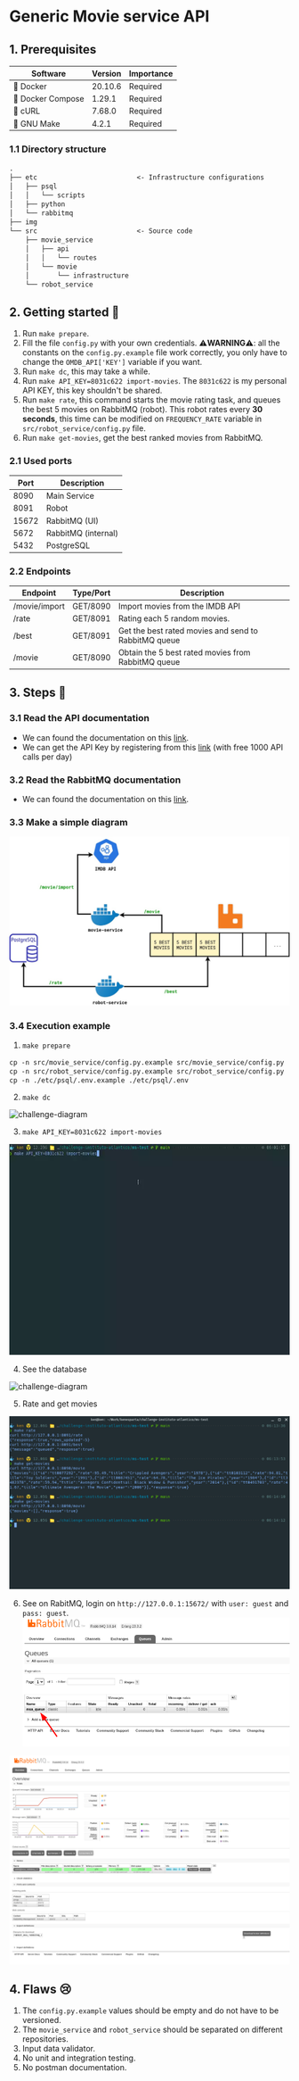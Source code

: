 # Generic Movie service API

## 1. Prerequisites

| Software          | Version | Importance |
| ----------------- | ------- | ---------- |
| 🐳 Docker         | 20.10.6 | Required   |
| 🐙 Docker Compose | 1.29.1  | Required   |
| 🔗 cURL           | 7.68.0  | Required   |
| 🐃 GNU Make       | 4.2.1   | Required   |

### 1.1 Directory structure

```
.
├── etc                         <- Infrastructure configurations
│   ├── psql
│   │   └── scripts
│   ├── python
│   └── rabbitmq
├── img
└── src                         <- Source code
    ├── movie_service
    │   ├── api
    │   │   └── routes
    │   └── movie
    │       └── infrastructure
    └── robot_service
```

## 2. Getting started 🏁

1. Run `make prepare`.
2. Fill the file `config.py` with your own credentials. ⚠️**WARNING**⚠️: all the constants
   on the `config.py.example` file work correctly, you only have to change the `OMDB_API['KEY']` variable if you want.
3. Run `make dc`, this may take a while.
4. Run `make API_KEY=8031c622 import-movies`. The `8031c622` is my personal API KEY, this key shouldn't be shared.
5. Run `make rate`, this command starts the movie rating task, and queues the best 5 movies on RabbitMQ (robot).
   This robot rates every **30 seconds**, this time can be modified on `FREQUENCY_RATE` variable in `src/robot_service/config.py` file.
6. Run `make get-movies`, get the best ranked movies from RabbitMQ.

### 2.1 Used ports

| Port  | Description         |
| ----- | ------------------- |
| 8090  | Main Service        |
| 8091  | Robot               |
| 15672 | RabbitMQ (UI)       |
| 5672  | RabbitMQ (internal) |
| 5432  | PostgreSQL          |

### 2.2 Endpoints

| Endpoint      | Type/Port | Description                                          |
| ------------- | --------- | ---------------------------------------------------- |
| /movie/import | GET/8090  | Import movies from the IMDB API                      |
| /rate         | GET/8091  | Rating each 5 random movies.                         |
| /best         | GET/8091  | Get the best rated movies and send to RabbitMQ queue |
| /movie        | GET/8090  | Obtain the 5 best rated movies from RabbitMQ queue   |

## 3. Steps 👣

### 3.1 Read the API documentation

- We can found the documentation on this [link](https://www.omdbapi.com/apikey.aspx).
- We can get the API Key by registering from this [link](https://www.omdbapi.com/apikey.aspx) (with free 1000 API calls
  per day)

### 3.2 Read the RabbitMQ documentation

- We can found the documentation on this [link](https://www.rabbitmq.com/getstarted.html).

### 3.3 Make a simple diagram

![challenge-diagram](./img/challenge-diagram.jpg)

### 3.4 Execution example

1. `make prepare`

```shell
cp -n src/movie_service/config.py.example src/movie_service/config.py
cp -n src/robot_service/config.py.example src/robot_service/config.py
cp -n ./etc/psql/.env.example ./etc/psql/.env
```

2. `make dc`

![challenge-diagram](./img/run-01.webp)

3. `make API_KEY=8031c622 import-movies`

![challenge-diagram](./img/run-02.webp)

4. See the database

![challenge-diagram](./img/run-03.webp)

5. Rate and get movies

![challenge-diagram](./img/run-04.png)

6. See on RabitMQ, login on `http://127.0.0.1:15672/` with `user: guest` and `pass: guest`.
   ![challenge-diagram](./img/run-05.png)

![challenge-diagram](./img/run-06.png)

## 4. Flaws 😢

1. The `config.py.example` values should be empty and do not have to be versioned.
2. The `movie_service` and `robot_service` should be separated on different repositories.
3. Input data validator.
4. No unit and integration testing.
5. No postman documentation.
